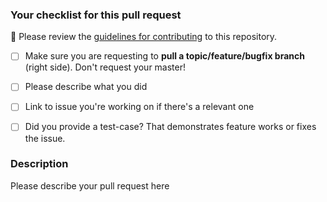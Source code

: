 ### Your checklist for this pull request

🚨 Please review the [guidelines for contributing](../blob/master/docs/CONTRIBUTING.md) to this repository.

- [ ] Make sure you are requesting to **pull a topic/feature/bugfix branch** (right side). Don't request your master!

- [ ] Please describe what you did

- [ ] Link to issue you're working on if there's a relevant one

- [ ] Did you provide a test-case? That demonstrates feature works or fixes the issue.

<!--
Put a `x` into the [ ] to show you have filled the information below
Describe your pull request below
-->

### Description

Please describe your pull request here
